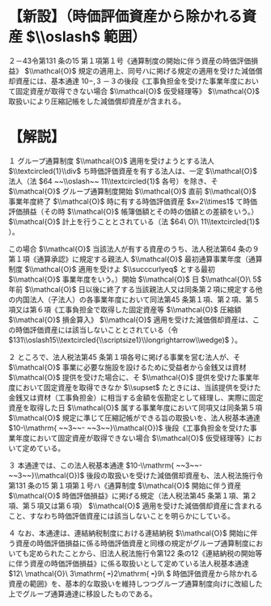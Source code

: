 # 【新設】（時価評価資産から除かれる資産 $\\oslash$ 範囲）

２－43令第131 条の15 第１項第１号《通算制度の開始に伴う資産の時価評価損益》 $\\mathcal{O}$ 規定の適用上、同号ハに掲げる規定の適用を受けた減価償却資産には、基本通達 $10-,3$ －３の後段《工事負担金を受けた事業年度において固定資産が取得できない場合 $\\mathcal{O}$ 仮受経理等》 $\\mathcal{O}$ 取扱いにより圧縮記帳をした減価償却資産が含まれる。

# 【解説】

１ グループ通算制度 $\\mathcal{O}$ 適用を受けようとする法人 $\\textcircled{1}\\div$ ち時価評価資産を有する法人は、一定 $\\mathcal{O}$ 法人（法 $64 ~~\\oslash~~ 11\\textcircled{1}$ 各号）を除き、そ $\\mathcal{O}$ グループ通算制度開始 $\\mathcal{O}$ 直前 $\\mathcal{O}$ 事業年度終了 $\\mathcal{O}$ 時に有する時価評価資産 $x=2\\times1$ て時価評価損益（その時 $\\mathcal{O}$ 帳簿価額とその時の価額との差額をいう。） $\\mathcal{O}$ 計上を行うこととされている（法 $64\ O)\ 11\\textcircled{1}$ ）。

この場合 $\\mathcal{O}$ 当該法人が有する資産のうち、法人税法第64 条の９第１項《通算承認》に規定する親法人 $\\mathcal{O}$ 最初通算事業年度（通算制度 $\\mathcal{O}$ 適用を受けよ $\\succcurlyeq$ とする最初 $\\mathcal{O}$ 事業年度をいう。）開始 $\\mathcal{O}$ 日 $\\mathcal{O}\ 5$ 年前 $\\mathcal{O}$ 日以後に終了する当該親法人又は同条第２項に規定する他の内国法人（子法人）の各事業年度において同法第45 条第１項、第２項、第５項又は第６項《工事負担金で取得した固定資産等 $\\mathcal{O}$ 圧縮額 $\\mathcal{O}$ 損金算入》 $\\mathcal{O}$ 適用を受けた減価償却資産は、この時価評価資産には該当しないこととされている（令 $131\\oslash15\\textcircled{\\scriptsize1}\\longrightarrow\\wedge)$ ）。

２ ところで、法人税法第45 条第１項各号に掲げる事業を営む法人が、そ $\\mathcal{O}$ 事業に必要な施設を設けるために受益者から金銭又は資材 $\\mathcal{O}$ 提供を受けた場合に、そ $\\mathcal{O}$ 提供を受けた事業年度において固定資産を取得できなか $\\supset$ たときには、当該提供を受けた金銭又は資材（工事負担金）に相当する金額を仮勘定として経理し、実際に固定資産を取得した日 $\\mathcal{O}$ 属する事業年度において同項又は同条第５項 $\\mathcal{O}$ 規定に準じて圧縮記帳ができる旨の取扱いを、法人税基本通達 $10-\\mathrm{ ~~3~~- ~~3~~}\\mathcal{O})$ 後段《工事負担金を受けた事業年度において固定資産が取得できない場合 $\\mathcal{O}$ 仮受経理等》において定めている。

３ 本通達では、この法人税基本通達 $10-\\mathrm{ ~~3~~- ~~3~~}\\mathcal{O})$ 後段の取扱いを受けた減価償却資産も、法人税法施行令第131 条の15 第１項第１号ハ《通算制度 $\\mathcal{O}$ 開始に伴う資産 $\\mathcal{O}$ 時価評価損益》に掲げる規定（法人税法第45 条第１項、第２項、第５項又は第６項） $\\mathcal{O}$ 適用を受けた減価償却資産に含まれること、すなわち時価評価資産には該当しないことを明らかにしている。

４ なお、本通達は、連結納税制度における連結納税 $\\mathcal{O}$ 開始に伴う資産の時価評価損益に係る時価評価資産と同様の規定がグループ通算制度においても定められたことから、旧法人税法施行令第122 条の12《連結納税の開始等に伴う資産の時価評価損益》に係る取扱いとして定めている法人税基本通達 $12\ \\mathcal{O}\ 3\\mathrm{ ~~-~~}2\\mathrm{ ~~-~~}9\ $ 時価評価資産から除かれる資産の範囲》を、基本的な取扱いを維持しつつグループ通算制度向けに改組した上でグループ通算通達に移設したものである。
